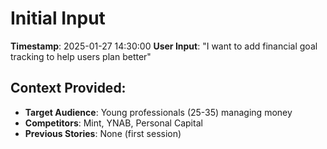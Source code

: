 # Initial Input

**Timestamp**: 2025-01-27 14:30:00
**User Input**: "I want to add financial goal tracking to help users plan better"

## Context Provided:
- **Target Audience**: Young professionals (25-35) managing money
- **Competitors**: Mint, YNAB, Personal Capital
- **Previous Stories**: None (first session)